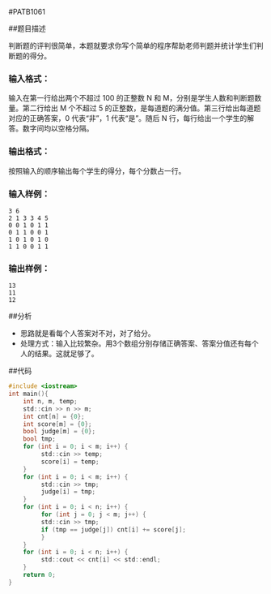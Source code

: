#PATB1061

##题目描述

判断题的评判很简单，本题就要求你写个简单的程序帮助老师判题并统计学生们判断题的得分。

### 输入格式：

输入在第一行给出两个不超过 100 的正整数 N 和 M，分别是学生人数和判断题数量。第二行给出 M 个不超过 5 的正整数，是每道题的满分值。第三行给出每道题对应的正确答案，0 代表“非”，1 代表“是”。随后 N 行，每行给出一个学生的解答。数字间均以空格分隔。

### 输出格式：

按照输入的顺序输出每个学生的得分，每个分数占一行。

### 输入样例：

```in
3 6
2 1 3 3 4 5
0 0 1 0 1 1
0 1 1 0 0 1
1 0 1 0 1 0
1 1 0 0 1 1
```

### 输出样例：

```out
13
11
12
```

##分析

- 思路就是看每个人答案对不对，对了给分。
- 处理方式：输入比较繁杂。用3个数组分别存储正确答案、答案分值还有每个人的结果。这就足够了。

##代码

```c
#include <iostream>
int main(){
    int n, m, temp;
    std::cin >> n >> m;
    int cnt[n] = {0};
    int score[m] = {0};
    bool judge[m] = {0};
    bool tmp;
    for (int i = 0; i < m; i++) {
         std::cin >> temp;
         score[i] = temp;
    }
    for (int i = 0; i < m; i++) {
         std::cin >> tmp;
         judge[i] = tmp;
    }
    for (int i = 0; i < n; i++) {
         for (int j = 0; j < m; j++) {
         std::cin >> tmp;
         if (tmp == judge[j]) cnt[i] += score[j];
         }
    }
    for (int i = 0; i < n; i++) {
         std::cout << cnt[i] << std::endl;
    }
    return 0;
}
```

